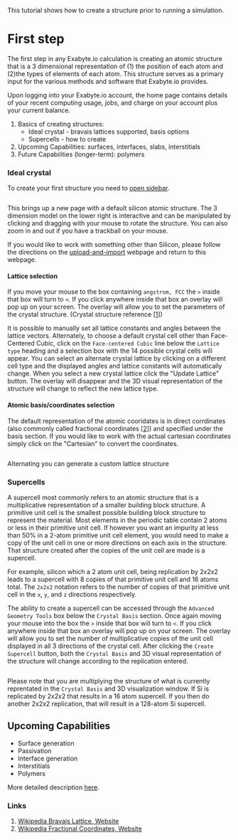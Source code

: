 <!-- by MH -->

This tutorial shows how to create a structure prior to running a simulation.

# First step

The first step in any Exabyte.io calculation is creating an atomic structure that is a 3 dimensional representation of (1) the position of each atom and (2)the types of elements of each atom.  This structure serves as a primary input for the various methods and software that Exabyte.io provides.

Upon logging into your Exabyte.io account, the home page contains details of your recent computing usage, jobs, and charge on your account plus your current balance.

1. Basics of creating structures:
    - Ideal crystal - bravais lattices supported, basis options
    - Supercells - how to create
2. Upcoming Capabilities: surfaces, interfaces, slabs, interstitials
3. Future Capabilities (longer-term): polymers

### Ideal crystal

To create your first structure you need to [open sidebar](/getting-started/ui-overview/#project-navigation-left-sidebar).

<img data-gifffer="/images/CreateMaterial.gif" />

This brings up a new page with a default silicon atomic structure.  The 3 dimension model on the lower right is interactive and can be manipulated by clicking and dragging with your mouse to rotate the structure.  You can also zoom in and out if you have a trackball on your mouse.

If you would like to work with something other than Silicon, please follow the directions on the [upload-and-import](/upload-and-import.md) webpage and return to this webpage.

#### Lattice selection

If you move your mouse to the box containing `angstrom, FCC` the `>` inside that box will turn to `<`.  If you click anywhere inside that box an overlay will pop up on your screen.  The overlay will allow you to set the parameters of the crystal structure. (Crystal structure reference [[1](#links)])

It is possible to manually set all lattice constants and angles between the lattice vectors.  Alternately, to choose a default crystal cell other than Face-Centered Cubic, click on the `Face-centered Cubic` line below the `Lattice type` heading and a selection box with the 14 possible crystal cells will appear.  You can select an alternate crystal lattice by clicking on a different cell type and the displayed angles and lattice constants will automatically change.  When you select a new crystal lattice click the "Update Lattice" button.  The overlay will disappear and the 3D visual representation of the structure will change to reflect the new lattice type.
<img data-gifffer="/images/ChangeMaterialLattice.gif" />


#### Atomic basis/coordinates selection

The default representation of the atomic cooridates is in direct corrdinates (also commonly called fractional coordinates [[2](#links)]) and specified under the basis section.  If you would like to work with the actual cartesian coordinates simply click on the "Cartesian" to convert the coordinates.

<img data-gifffer="/images/ChangeMaterialBasis.gif" />

Alternating you can generate a custom lattice structure
### Supercells

A supercell most commonly refers to an atomic structure that is a multiplicative representation of a smaller building block structure.  A primitive unit cell is the smallest possible building block structure to represent the material.  Most elements in the periodic table contain 2 atoms or less in their primitive unit cell.  If however you want an impurity at less than 50% in a 2-atom primitive unit cell element, you would need to make a copy of the unit cell in one or more directions on each axis in the structure.  That structure created after the copies of the unit cell are made is a supercell.

For example, silicon which a 2 atom unit cell, being replication by 2x2x2 leads to a supercell with 8 copies of that primitive unit cell and 16 atoms total.  The `2x2x2` notation refers to the number of copies of that primitive unit cell in the `x`, `y`, and `z` directions respectively.

The ability to create a supercell can be accessed through the `Advanced Geometry Tools` box below the `Crystal Basis` section.  Once again moving your mouse into the box the  `>` inside that box will turn to `<`.  If you click anywhere inside that box an overlay will pop up on your screen.  The overlay will allow you to set the number of multiplicative copies of the unit cell displayed in all 3 directions of the crystal cell.  After clicking the `Create Supercell` button, both the `Crystal Basis` and 3D visual representation of the structure will change according to the replication entered.

<img data-gifffer="/images/CreateMaterialSupercell.gif" />

Please note that you are multiplying the structure of what is currently reprentated in the `Crystal Basis` and 3D visualization window.  If Si is replicated by 2x2x2 that results in a 16 atom supercell.  If you then do another 2x2x2 replication, that will result in a 128-atom Si supercell.

## Upcoming Capabilities
- Surface generation
- Passivation
- Interface generation
- Interstitials
- Polymers

More detailed description [here](/other/upcoming-capabilities.md).

### Links

1. [Wikipedia Bravais Lattice, Website](https://en.wikipedia.org/wiki/Bravais_lattice)
2. [Wikipedia Fractional Coordinates, Website](https://en.wikipedia.org/wiki/Fractional_coordinates)

